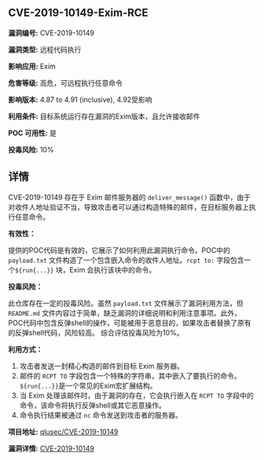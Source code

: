 ## CVE-2019-10149-Exim-RCE

**漏洞编号:** CVE-2019-10149

**漏洞类型:** 远程代码执行

**影响应用:** Exim

**危害等级:** 高危，可远程执行任意命令

**影响版本:** 4.87 to 4.91 (inclusive), 4.92受影响

**利用条件:** 目标系统运行存在漏洞的Exim版本，且允许接收邮件

**POC 可用性:** 是

**投毒风险:** 10%

## 详情

CVE-2019-10149 存在于 Exim 邮件服务器的 `deliver_message()` 函数中，由于对收件人地址验证不当，导致攻击者可以通过构造特殊的邮件，在目标服务器上执行任意命令。

**有效性：**

提供的POC代码是有效的，它展示了如何利用此漏洞执行命令。POC中的 `payload.txt` 文件构造了一个包含嵌入命令的收件人地址。`rcpt to:` 字段包含一个`${run{...}}` 块，Exim 会执行该块中的命令。

**投毒风险：**

此仓库存在一定的投毒风险。虽然 `payload.txt` 文件展示了漏洞利用方法，但 `README.md` 文件内容过于简单，缺乏漏洞的详细说明和利用注意事项。此外，POC代码中包含反弹shell的操作，可能被用于恶意目的，如果攻击者替换了原有的反弹shell代码，风险较高。
综合评估投毒风险为10%。

**利用方式：**

1.  攻击者发送一封精心构造的邮件到目标 Exim 服务器。
2.  邮件的 `RCPT TO` 字段包含一个特殊的字符串，其中嵌入了要执行的命令。`${run{...}}`是一个常见的Exim宏扩展结构。
3.  当 Exim 处理该邮件时，由于漏洞的存在，它会执行嵌入在 `RCPT TO` 字段中的命令，该命令将执行反弹shell或其它恶意操作。
4.  命令执行结果被通过 `nc` 命令发送到攻击者的服务器。

**项目地址:** [qlusec/CVE-2019-10149](https://github.com/qlusec/CVE-2019-10149)

**漏洞详情:** [CVE-2019-10149](https://nvd.nist.gov/vuln/detail/CVE-2019-10149)